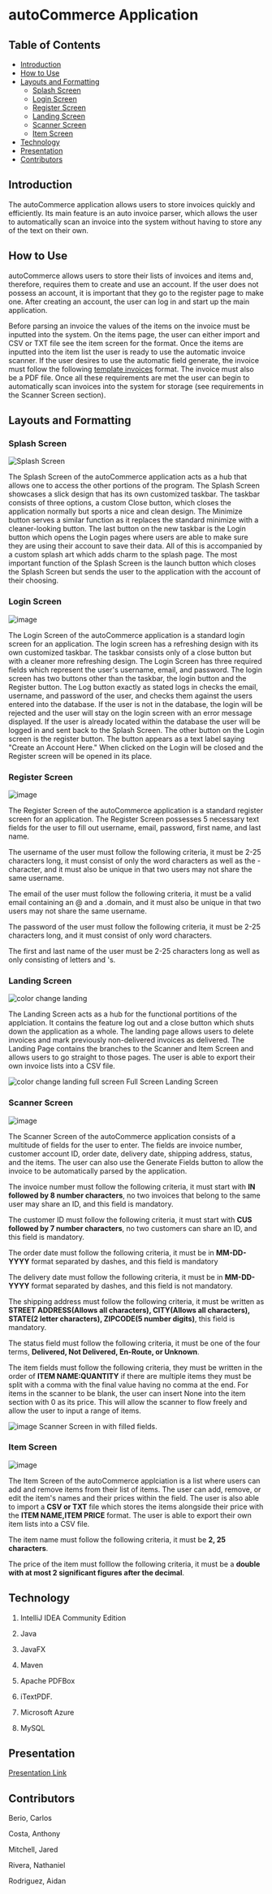 # autoCommerce Application

## Table of Contents

- [Introduction](#introduction)
- [How to Use](#how-to-use)
- [Layouts and Formatting](#layouts-and-formatting)
  - [Splash Screen](#splash-screen)
  - [Login Screen](#login-screen)
  - [Register Screen](#register-screen)
  - [Landing Screen](#landing-screen)
  - [Scanner Screen](#scanner-screen)
  - [Item Screen](#item-screen)
- [Technology](#technology)
- [Presentation](#presentation)
- [Contributors](#contributors)

## Introduction

The autoCommerce application allows users to store invoices quickly and efficiently. Its main feature is an auto invoice parser, which allows the user to automatically scan an invoice into the system without having to store any of the text on their own.

## How to Use

autoCommerce allows users to store their lists of invoices and items and, therefore, requires them to create and use an account. If the user does not possess an account, it is important that they go to the register page to make one. After creating an account, the user can log in and start up the main application.

Before parsing an invoice the values of the items on the invoice must be inputted into the system. On the items page, the user can either import and CSV or TXT file see the item screen for the format. Once the items are inputted into the item list the user is ready to use the automatic invoice scanner. If the user desires to use the automatic field generate, the invoice must follow the following [template invoices](https://mega.nz/file/tlggXDaT#HUWvAdF_WVcEwoSpare4bWBUpwnBVXPC8IvbkNwrBVI) format. The invoice must also be a PDF file. Once all these requirements are met the user can begin to automatically scan invoices into the system for storage (see requirements in the Scanner Screen section).

## Layouts and Formatting

### Splash Screen

![Splash Screen](https://github.com/user-attachments/assets/62746a78-9ce9-4fb1-9ca8-944207e4a003)

The Splash Screen of the autoCommerce application acts as a hub that allows one to access the other portions of the program. The Splash Screen showcases a slick design that has its own customized taskbar. The taskbar consists of three options, a custom Close button, which closes the application normally but sports a nice and clean design. The Minimize button serves a similar function as it replaces the standard minimize with a cleaner-looking button. The last button on the new taskbar is the Login button which opens the Login pages where users are able to make sure they are using their account to save their data. All of this is accompanied by a custom splash art which adds charm to the splash page. The most important function of the Splash Screen is the launch button which closes the Splash Screen but sends the user to the application with the account of their choosing.

### Login Screen

![image](https://github.com/user-attachments/assets/62df0940-31a1-48d5-9601-7a3384820920)

The Login Screen of the autoCommerce application is a standard login screen for an application. The login screen has a refreshing design with its own customized taskbar. The taskbar consists only of a close button but with a cleaner more refreshing design. The Login Screen has three required fields which represent the user's username, email, and password. The login screen has two buttons other than the taskbar, the login button and the Register button. The Log button exactly as stated logs in checks the email, username, and password of the user, and checks them against the users entered into the database. If the user is not in the database, the login will be rejected and the user will stay on the login screen with an error message displayed. If the user is already located within the database the user will be logged in and sent back to the Splash Screen. The other button on the Login screen is the register button. The button appears as a text label saying "Create an Account Here." When clicked on the Login will be closed and the Register screen will be opened in its place.

### Register Screen

![image](https://github.com/user-attachments/assets/e8fff275-3896-4cfb-b2c1-9a4394e45df9)

The Register Screen of the autoCommerce application is a standard register screen for an application. The Register Screen possesses 5 necessary text fields for the user to fill out username, email, password, first name, and last name.

The username of the user must follow the following criteria, it must be 2-25 characters long, it must consist of only the word characters as well as the - character, and it must also be unique in that two users may not share the same username.

The email of the user must follow the following criteria, it must be a valid email containing an @ and a .domain, and it must also be unique in that two users may not share the same username.

The password of the user must follow the following criteria, it must be 2-25 characters long, and it must consist of only word characters.

The first and last name of the user must be 2-25 characters long as well as only consisting of letters and 's. 

### Landing Screen

![color change landing](https://github.com/user-attachments/assets/9b3741e4-af5c-4070-b080-9549fee32bf7)


The Landing Screen acts as a hub for the functional portitions of the applciation. It contains the feature log out and a close button which shuts down the application as a whole. The landing page allows users to delete invoices and mark previously non-delivered invoices as delivered. The Landing Page contains the branches to the Scanner and Item Screen and allows users to go straight to those pages. The user is able to export their own invoice lists into a CSV file.

![color change landing full screen](https://github.com/user-attachments/assets/837c4bd6-d58c-4a83-a5be-b34f9b777595)
Full Screen Landing Screen

### Scanner Screen

![image](https://github.com/user-attachments/assets/5aa0f7e0-6aac-440a-8cd3-e095e3d9c4d4)

The Scanner Screen of the autoCommerce application consists of a multitude of fields for the user to enter. The fields are invoice number, customer account ID, order date, delivery date, shipping address, status, and the items. The user can also use the Generate Fields button to allow the invoice to be automatically parsed by the application.

The invoice number must follow the following criteria, it must start with **IN followed by 8 number characters**, no two invoices that belong to the same user may share an ID, and this field is mandatory.

The customer ID must follow the following criteria, it must start with **CUS followed by 7 number characters**, no two customers can share an ID, and this field is mandatory.

The order date must follow the following criteria, it must be in **MM-DD-YYYY** format separated by dashes, and this field is mandatory

The delivery date must follow the following criteria, it must be in **MM-DD-YYYY** format separated by dashes, and this field is not mandatory.

The shipping address must follow the following criteria, it must be written as **STREET ADDRESS(Allows all characters), CITY(Allows all characters), STATE(2 letter characters), ZIPCODE(5 number digits)**, this field is mandatory.

The status field must follow the following criteria, it must be one of the four terms, **Delivered, Not Delivered, En-Route, or Unknown**.

The item fields must follow the following criteria, they must be written in the order of **ITEM NAME:QUANTITY** if there are multiple items they must be split with a comma with the final value having no comma at the end. For items in the scanner to be blank, the user can insert None into the item section with 0 as its price. This will allow the scanner to flow freely and allow the user to input a range of items. 

![image](https://github.com/user-attachments/assets/3fd049df-5709-47d9-a5eb-eb6c4447663f)
Scanner Screen in with filled fields.

### Item Screen

![image](https://github.com/user-attachments/assets/9d60ac11-07b7-421b-ba59-69c86817db3e)

The Item Screen of the autoCommerce applciation is a list where users can add and remove items from their list of items. The user can add, remove, or edit the item's names and their prices within the field. The user is also able to import a **CSV or TXT** file which stores the items alongside their price with the **ITEM NAME,ITEM PRICE** format. The user is able to export their own item lists into a CSV file.

The item name must follow the following criteria, it must be **2, 25 characters**.

The price of the item must folllow the following criteria, it must be a **double with at most 2 significant figures after the decimal**.

## Technology

1. IntelliJ IDEA Community Edition

2. Java

3. JavaFX

5. Maven

6. Apache PDFBox

7. iTextPDF.

8. Microsoft Azure

9. MySQL

## Presentation

[Presentation Link](https://www.youtube.com/watch?v=jKpwuv_Gidg)
    
## Contributors

Berio, Carlos

Costa, Anthony

Mitchell, Jared

Rivera, Nathaniel 

Rodriguez, Aidan
